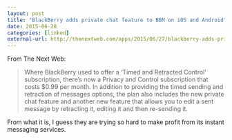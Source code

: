 ```yaml
---
layout: post
title: "BlackBerry adds private chat feature to BBM on iOS and Android"
date: 2015-06-28
categories: [linked]
external-url: http://thenextweb.com/apps/2015/06/27/blackberry-adds-private-messaging-to-bbm-on-ios-and-android/
---
```


From The Next Web:

> Where BlackBerry used to offer a ‘Timed and Retracted Control’ subscription, there’s now a Privacy and Control subscription that costs $0.99 per month. In addition to providing the timed sending and retraction of messages options, the plan also includes the new private chat feature and another new feature that allows you to edit a sent message by retracting it, editing it and then re-sending it.

From what it is, I guess they are trying so hard to make profit from its instant messaging services.